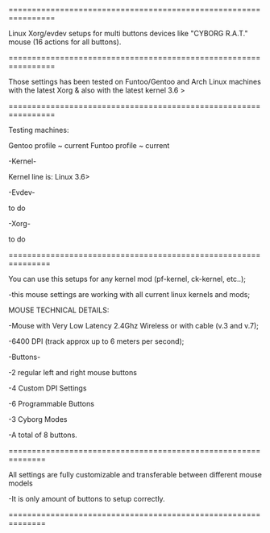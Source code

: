================================================================

Linux Xorg/evdev setups for multi buttons devices like "CYBORG R.A.T." mouse (16 actions for all buttons).

================================================================

Those settings has been tested on Funtoo/Gentoo and Arch Linux machines with the latest Xorg & also with the latest kernel 3.6 >

================================================================

Testing machines:

Gentoo profile ~ current
Funtoo profile ~ current

-Kernel-

Kernel line is: 
Linux 3.6>

-Evdev-

to do

-Xorg-

to do

===============================================================

You can use this setups for any kernel mod (pf-kernel, ck-kernel, etc..);

-this mouse settings are working with all current linux kernels and mods;

MOUSE TECHNICAL DETAILS:

-Mouse with Very Low Latency 2.4Ghz Wireless or with cable (v.3 and v.7);

-6400 DPI (track approx up to 6 meters per second);

-Buttons-

-2 regular left and right mouse buttons

-4 Custom DPI Settings

-6 Programmable Buttons

-3 Cyborg Modes

-A total of 8 buttons.

==============================================================

All settings are fully customizable and transferable between different mouse models

-It is only amount of buttons to setup correctly.

==============================================================
